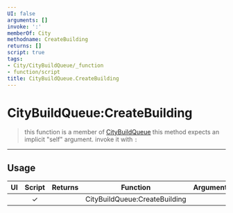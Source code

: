```yaml
---
UI: false
arguments: []
invoke: ':'
memberOf: City
methodname: CreateBuilding
returns: []
script: true
tags:
- City/CityBuildQueue/_function
- function/script
title: CityBuildQueue.CreateBuilding
---
```

# CityBuildQueue:CreateBuilding
> this function is a member of [CityBuildQueue](civ-6/lua/CityBuildQueue.md)
> this method expects an implicit "self" argument. invoke it with `:`
-----
## Usage
|  UI | Script | Returns | Function | Arguments |
|:---:|:------:|-------:|:--------:|:---------|
| |✓||CityBuildQueue:CreateBuilding||

